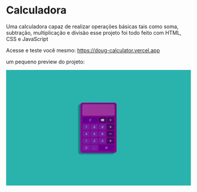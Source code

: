 # Calculadora
Uma calculadora capaz de realizar operações básicas tais como soma, subtração, multiplicação e divisão
esse projeto foi todo feito com HTML, CSS e JavaScript

Acesse e teste você mesmo: https://doug-calculator.vercel.app

um pequeno preview do projeto:

<div align="center">
<img src="https://github.com/DougFaveroAnjos/Calculadora/blob/master/preview.png">
</div>
